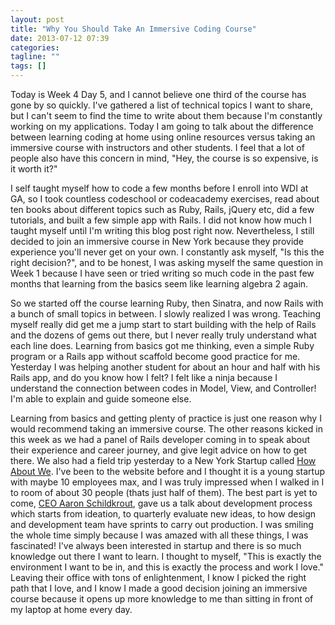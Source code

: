 ```yaml
---
layout: post
title: "Why You Should Take An Immersive Coding Course"
date: 2013-07-12 07:39
categories:
tagline: ""
tags: []
---
```


Today is Week 4 Day 5, and I cannot believe one third of the course has gone by so quickly. I've gathered a list of technical topics I want to share, but I can't seem to find the time to write about them because I'm constantly working on my applications. Today I am going to talk about the difference between learning coding at home using online resources versus taking an immersive course with instructors and other students. I feel that a lot of people also have this concern in mind, "Hey, the course is so expensive, is it worth it?"

I self taught myself how to code a few months before I enroll into WDI at GA, so I took countless codeschool or codeacademy exercises, read about ten books about different topics such as Ruby, Rails, jQuery etc, did a few tutorials, and built a few simple app with Rails. I did not know how much I taught myself until I'm writing this blog post right now. Nevertheless, I still decided to join an immersive course in New York because they provide experience you'll never get on your own. I constantly ask myself, "Is this the right decision?", and to be honest, I was asking myself the same question in Week 1 because I have seen or tried writing so much code in the past few months that learning from the basics seem like learning algebra 2 again.

So we started off the course learning Ruby, then Sinatra, and now Rails with a bunch of small topics in between. I slowly realized I was wrong. Teaching myself really did get me a jump start to start building with the help of Rails and the dozens of gems out there, but I never really truly understand what each line does. Learning from basics got me thinking, even a simple Ruby program or a Rails app without scaffold become good practice for me. Yesterday I was helping another student for about an hour and half with his Rails app, and do you know how I felt? I felt like a ninja because I understand the connection between codes in Model, View, and Controller! I'm able to explain and guide someone else.

Learning from basics and getting plenty of practice is just one reason why I would recommend taking an immersive course. The other reasons kicked in this week as we had a panel of Rails developer coming in to speak about their experience and career journey, and give legit advice on how to get there. We also had a field trip yesterday to a New York Startup called <a href="http://www.howaboutwe.com/" target="_blank">How About We</a>. I've been to the website before and I thought it is a young startup with maybe 10 employees max, and I was truly impressed when I walked in I to room  of about 30 people (thats just half of them). The best part is yet to come, <a href="http://wearenytech.com/66-aaron-schildkrout-co-founder-and-co-ceo-of-howaboutwe-com" target="_blank">CEO Aaron Schildkrout</a>, gave us a talk about development process which starts from ideation, to quarterly evaluate new ideas, to how design and development team have sprints to carry out production. I was smiling the whole time simply because I was amazed with all these things, I was fascinated! I've always been interested in startup and there is so much knowledge out there I want to learn. I thought to myself, "This is exactly the environment I want to be in, and this is exactly the process and work I love." Leaving their office with tons of enlightenment, I know I picked the right path that I love, and I know I made a good decision joining an immersive course because it opens up more knowledge to me than sitting in front of my laptop at home every day.